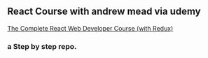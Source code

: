 ## React Course with andrew mead via udemy 
[The Complete React Web Developer Course (with Redux)](https://www.udemy.com/react-2nd-edition/)

### a Step by step repo.

